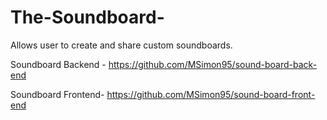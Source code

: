 # The-Soundboard-
Allows user to create and share custom soundboards.

Soundboard Backend - https://github.com/MSimon95/sound-board-back-end

Soundboard Frontend- https://github.com/MSimon95/sound-board-front-end
